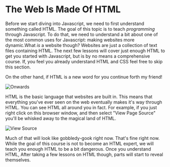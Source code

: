 # The Web Is Made Of HTML

Before we start diving into Javascript, we need to first understand something called HTML. The goal of this topic is to teach _programming_ through Javascript. To do that, we need to understand a bit about one of the most common uses for Javascript: making websites more dynamic.What _is_ a website though? Websites are just a collection of text files containing HTML. The next few lessons will cover just enough HTML to get you started with Javascript, but is by no means a comprehensive course. If, you feel you already understand HTML and CSS feel free to skip this section.

On the other hand, if HTML is a new word for you continue forth my friend! 

![Onwards](https://web-dev-readme-photos.s3.amazonaws.com/js/onwards.gif)

HTML is the basic language that websites are built in. This means that everything you've ever seen on the web eventually makes it's way through HTML. You can see HTML all around you in fact. For example, if you just right click on this browser window, and then select "View Page Source" you'll be whisked away to the magical land of HTML. 

![View Source](http://web-dev-readme-photos.s3.amazonaws.com/js/web-is-html-view-source.png)

Much of that will look like gobbledy-gook right now. That's fine right now. While the goal of this course is not to become an HTML expert, we will teach you enough HTML to be a bit dangerous. Once you understand HTML, After taking a few lessons on HTML though, parts will start to reveal themselves. 
